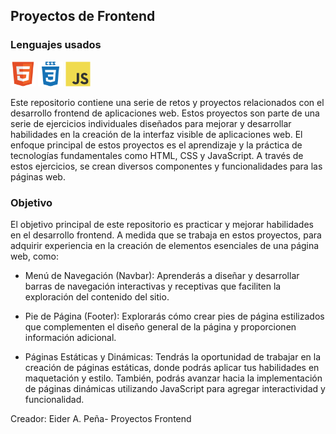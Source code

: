 ## Proyectos de Frontend

### Lenguajes usados
  <img src="https://github.com/devicons/devicon/blob/master/icons/html5/html5-original.svg" title="HTML5" alt="HTML" width="40" height="40"/>
  <img src="https://github.com/devicons/devicon/blob/master/icons/css3/css3-plain-wordmark.svg"  title="CSS3" alt="CSS" width="40" height="40"/>
  <img src="https://github.com/devicons/devicon/blob/master/icons/javascript/javascript-original.svg" title="JavaScript" alt="JavaScript" width="40" height="40"/>


Este repositorio contiene una serie de retos y proyectos relacionados con el desarrollo frontend de aplicaciones web. 
Estos proyectos son parte de una serie de ejercicios individuales diseñados para mejorar y desarrollar habilidades 
en la creación de la interfaz visible de aplicaciones web. El enfoque principal de estos proyectos es el aprendizaje 
y la práctica de tecnologías fundamentales como HTML, CSS y JavaScript.
A través de estos ejercicios, se crean diversos componentes y funcionalidades para las páginas web.

### Objetivo
El objetivo principal de este repositorio es  practicar y mejorar habilidades en el desarrollo frontend. A medida que se trabaja en estos 
proyectos, para  adquirir experiencia en la creación de elementos esenciales de una página web, como:

* Menú de Navegación (Navbar):
  Aprenderás a diseñar y desarrollar barras de navegación interactivas y receptivas que faciliten la exploración del contenido del sitio.

* Pie de Página (Footer):
   Explorarás cómo crear pies de página estilizados que complementen el diseño general de la página y proporcionen información adicional.

* Páginas Estáticas y Dinámicas:
   Tendrás la oportunidad de trabajar en la creación de páginas estáticas, donde podrás aplicar tus habilidades en maquetación y estilo.
   También, podrás avanzar hacia la implementación de páginas dinámicas utilizando JavaScript para agregar interactividad y funcionalidad.


Creador:
 Eider A. Peña- Proyectos Frontend
